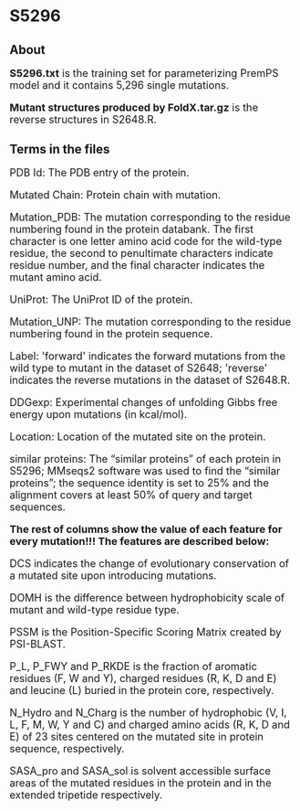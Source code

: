 # S5296

## About

<font size=4>

**S5296.txt** is the training set for parameterizing PremPS model and it contains 5,296 single mutations.

**Mutant structures produced by FoldX.tar.gz** is the reverse structures in S2648.R.

</font> 

## Terms in the files

<font size=4>

PDB Id: The PDB entry of the protein.

Mutated Chain: Protein chain with mutation.

Mutation_PDB: The mutation corresponding to the residue numbering found in the protein databank. The first character is one letter amino acid code for the wild-type residue, the second to penultimate characters indicate residue number, and the final character indicates the mutant amino acid.

UniProt: The UniProt ID of the protein.

Mutation_UNP: The mutation corresponding to the residue numbering found in the protein sequence.

Label: 'forward' indicates the forward mutations from the wild type to mutant in the dataset of S2648; 'reverse' indicates the reverse mutations in the dataset of S2648.R.

DDGexp: Experimental changes of unfolding Gibbs free energy upon mutations (in kcal/mol).

Location: Location of the mutated site on the protein.

similar proteins: The “similar proteins” of each protein in S5296; MMseqs2 software was used to find the “similar proteins”; the sequence identity is set to 25% and the alignment covers at least 50% of query and target sequences.

**The rest of columns show the value of each feature for every mutation!!! The features are described below:**

DCS indicates the change of evolutionary conservation of a mutated site upon introducing mutations.

DOMH is the difference between hydrophobicity scale of mutant and wild-type residue type.

PSSM is the Position-Specific Scoring Matrix created by PSI-BLAST.

P\_L, P\_FWY and P\_RKDE is the fraction of aromatic residues (F, W and Y), charged residues (R, K, D and E) and leucine (L) buried in the protein core, respectively.

N\_Hydro and N\_Charg is the number of hydrophobic (V, I, L, F, M, W, Y and C) and charged amino acids (R, K, D and E) of 23 sites centered on the mutated site in protein sequence, respectively.

SASA\_pro and SASA\_sol is solvent accessible surface areas of the mutated residues in the protein and in the extended tripetide respectively.

<font>